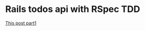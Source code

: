 # Rails todos api with RSpec TDD

[This post part1](https://scotch.io/tutorials/build-a-restful-json-api-with-rails-5-part-one)
